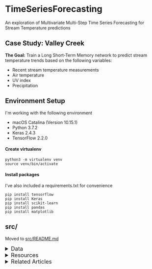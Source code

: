 # TimeSeriesForecasting

An exploration of Multivariate Multi-Step Time Series Forecasting for Stream Temperature predictions

## Case Study: Valley Creek

**The Goal:** Train a Long Short-Term Memory network to predict stream temperature trends based on the following variables:

- Recent stream temperature measurements
- Air temperature
- UV index
- Precipitation

## Environment Setup

I'm working with the following environment

- macOS Catalina (Version 10.15.1)
- Python 3.7.2
- Keras 2.4.3
- TensorFlow 2.2.0

#### Create virtualenv

```
python3 -m virtualenv venv
source venv/bin/activate
```

#### Install packages

I've also included a requirements.txt for convenience

```
pip install tensorflow
pip install Keras
pip install scikit-learn
pip install pandas
pip install matplotlib
```

## src/

Moved to [src/README.md](src/README.md)

<details>
  <summary style='font-size: 18px'>Data</summary>

The dataset I'm using comes from a combination of USGS Water Data provided through the National Water Information System, as well as historical weather data collected from Wunderground.

- USGS Water Data from Valley Creek @ Pennsylvania Turnpike Bridge near Valley Forge, PA
  - Sub-hourly (15 minutes) records dating from 10/01/2018 - 06/25/2020
  - Data includes the following data points, with particular interest in temperature and precipitation
    - Datetime
    - Gage height
    - Discharge
    - Turbidity
    - Precipitation
    - Specific conductance
    - Temperature
  - See [data/raw/nwis.waterdata.usgs.gov.txt](data/raw/nwis.waterdata.usgs.gov.txt) for the raw dataset
- Weather Data from Philadelphia International Airport Station
  - Hourly records dating from 10/01/2018 - 06/25/2020
  - Data includes the following data points, with particular interest in air temperature and UV index
    - Timestamp (Unix time)
    - Temperature
    - UV index
    - Pressure
    - Dew point
    - Heat index
    - Precipitation
    - Wind speed
    - Wind direction
  - See [data/raw/phl.historical.weather](data/raw/phl.historical.weather) for the raw dataset

Additional notes:

- While the USGS Water Data readings fall nicely in 15-minute increments on the hour (at :00, :15, :30, and :45 minutes), the weather data does not. Actually, it doesn't even fall in even increments, as it seems to vary between 15, 30, and 60 minute intervals between successive observations, and the observations never fall on the hour. The data needed some extra preparation to align the two datasets up by their timestamps. I chose to do this as follows:
  - Each weather observation gets paired with the nearest USGS observation
    - Since the USGS observations are consistently 15 minutes apart, each weather observation will be adjusted by no more than 7.5 minutes in either direction
    - Since there are no consecutive weather observations less than 15 minutes apart, it will not be possible for multiple weather observations to be paired to the same USGS observation
  - After pairing up the weather and USGS observations, there will be gaps in the weather data that need to be filled in (see [data/processed/combined_omit.csv](data/processed/combined_omit.csv)). I chose to implement two different methods of data imputation, in case one yields better results:
    - Last Observation Carried Forward (LOCF) (see [data/processed/combined_locf.csv](data/processed/combined_locf.csv))
    - Linear interpolation (see [data/processed/combined_interpolate.csv](data/processed/combined_interpolate.csv))
- It's also worth pointing out that the historical weather data was recorded at Philadelphia International Airport, which is roughly 20 miles southeast of where the Valley Creek Water Station is located. I'm making the (potentially incorrect) assumption that this distance is negligible and that the weather observed at PHL would be the same as the weather observed in Valley Forge.
</details>

<details>
  <summary style='font-size: 18px'>Resources</summary>

- USGS Water Data
  - [National Water Information System](https://waterdata.usgs.gov/nwis)
  - [Web services](https://waterservices.usgs.gov/)
  - [Valley Creek - Station data](https://waterdata.usgs.gov/pa/nwis/uv?cb_00010=on&cb_00045=on&cb_00060=on&cb_00065=on&cb_00095=on&cb_63680=on&format=gif_default&site_no=01473169&period=&begin_date=2020-06-18&end_date=2020-06-25)
- Weather Data
  - [NOAA - Land Based Station Data](https://www.ncdc.noaa.gov/data-access/land-based-station-data)
    - Might be able to search for datasets [here](https://www.ncei.noaa.gov/access/search/data-search/global-hourly?pageSize=100)
  - [Wunderground](https://www.wunderground.com/history/daily/us/pa/philadelphia/KPHL)
  - [meteostat](https://dev.meteostat.net/)
    - Free access to historical climate data with non-commercial purposes
    ```
    curl --header "x-api-key: {key}" "https://api.meteostat.net/v2/stations/hourly?station=72408&start=2018-10-01&end=2018-10-01"
    ```
  - [weather.gov API](https://www.weather.gov/documentation/services-web-api)
  </details>

<details>
  <summary style='font-size: 18px'>Related Articles</summary>

- [A Quick Example of Time-Series Prediction Using Long Short-Term Memory (LSTM) Networks](https://medium.com/swlh/a-quick-example-of-time-series-forecasting-using-long-short-term-memory-lstm-networks-ddc10dc1467d)
- [Time Series Forecasting - ARIMA, LSTM, Prophet with Python](https://medium.com/@cdabakoglu/time-series-forecasting-arima-lstm-prophet-with-python-e73a750a9887)
- [Time Series Forecasting with the Long Short-Term Memory Network in Python](https://machinelearningmastery.com/time-series-forecasting-long-short-term-memory-network-python/)
- [Multi-step Time Series Forecasting with Long Short-Term Memory Networks in Python](https://machinelearningmastery.com/multi-step-time-series-forecasting-long-short-term-memory-networks-python)
- [Multivariate Time Series Forecasting with LSTMs in Keras](https://machinelearningmastery.com/multivariate-time-series-forecasting-lstms-keras/)
- [How to Develop Multivariate Multi-Step Time Series Forecasting Models for Air Pollution](https://machinelearningmastery.com/how-to-develop-machine-learning-models-for-multivariate-multi-step-air-pollution-time-series-forecasting/)
- [On the Suitability of Long Short-Term Memory Networks for Time Series Forecasting](https://machinelearningmastery.com/suitability-long-short-term-memory-networks-time-series-forecasting/)
- [How to Convert a Time Series to a Supervised Learning Problem in Python](https://machinelearningmastery.com/convert-time-series-supervised-learning-problem-python/)
- [Introduction to Missing Data Imputation](https://medium.com/@Cambridge_Spark/tutorial-introduction-to-missing-data-imputation-4912b51c34eb)
</details>
